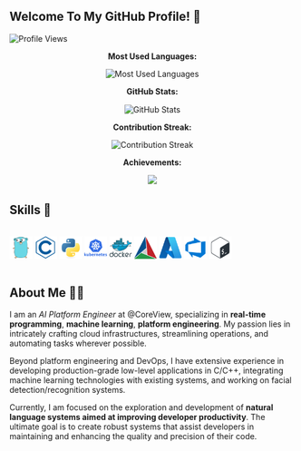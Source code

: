 ## Welcome To My GitHub Profile! 👋 
![Profile Views](https://komarev.com/ghpvc/?username=DeanHnter)

<div align="center">

<p><b>Most Used Languages:</b></p>
<img src="https://github-readme-stats.vercel.app/api/top-langs?username=deanhnter&show_icons=true&locale=en&layout=compact&theme=chartreuse-dark" alt="Most Used Languages" />

<p><b>GitHub Stats:</b></p>
<img align="center" src="https://github-readme-stats.vercel.app/api?username=deanhnter&include_all_commits=true&count_private=true&show_icons=true&line_height=20&title_color=2B5BBD&icon_color=1124BB&text_color=A1A1A1&bg_color=0,000000,130F40" alt="GitHub Stats"/>

<p><b>Contribution Streak:</b></p>
<img src="https://github-readme-streak-stats.herokuapp.com/?user=deanhnter&theme=tokyonight" alt="Contribution Streak"/>

<p><b>Achievements:</b></p>
<img src="https://github-profile-trophy.vercel.app/?username=deanhnter&theme=juicyfresh&no-bg=true" />

</div>


## Skills 🚀

<div style="display: inline_block"><br>
  <img align="center" alt="GoLang" src="https://raw.githubusercontent.com/devicons/devicon/master/icons/go/go-original.svg" height="40" width="40">
  <img align="center" alt="C" src="https://raw.githubusercontent.com/devicons/devicon/master/icons/c/c-line.svg" height="40" width="40">
  <img align="center" alt="Python" src="https://raw.githubusercontent.com/devicons/devicon/master/icons/python/python-original.svg" height="40" width="40">
  <img align="center" alt="Kubernetes" src="https://raw.githubusercontent.com/devicons/devicon/master/icons/kubernetes/kubernetes-plain-wordmark.svg" height="40" width="40">
  <img align="center" alt="Docker" src="https://raw.githubusercontent.com/devicons/devicon/master/icons/docker/docker-original-wordmark.svg" height="40" width="40">
  <img align="center" alt="CMake" src="https://raw.githubusercontent.com/devicons/devicon/6910f0503efdd315c8f9b858234310c06e04d9c0/icons/cmake/cmake-original.svg" height="40" width="40">
  <img align="center" alt="Azure" src="https://raw.githubusercontent.com/devicons/devicon/6910f0503efdd315c8f9b858234310c06e04d9c0/icons/azure/azure-original.svg" height="40" width="40">
  <img align="center" alt="AZ Devops" src="https://raw.githubusercontent.com/devicons/devicon/6910f0503efdd315c8f9b858234310c06e04d9c0/icons/azuredevops/azuredevops-plain.svg" height="40" width="40">
  <img align="center" alt="Bash" src="https://raw.githubusercontent.com/devicons/devicon/6910f0503efdd315c8f9b858234310c06e04d9c0/icons/bash/bash-plain.svg" height="40" width="40">
</div>

<br>

## About Me 🕴🏻

I am an *AI Platform Engineer* at @CoreView, specializing in **real-time programming**, **machine learning**, **platform engineering**. My passion lies in intricately crafting cloud infrastructures, streamlining operations, and automating tasks wherever possible.

Beyond platform engineering and DevOps, I have extensive experience in developing production-grade low-level applications in C/C++, integrating machine learning technologies with existing systems, and working on facial detection/recognition systems.

Currently, I am focused on the exploration and development of **natural language systems aimed at improving developer productivity**. The ultimate goal is to create robust systems that assist developers in maintaining and enhancing the quality and precision of their code.

